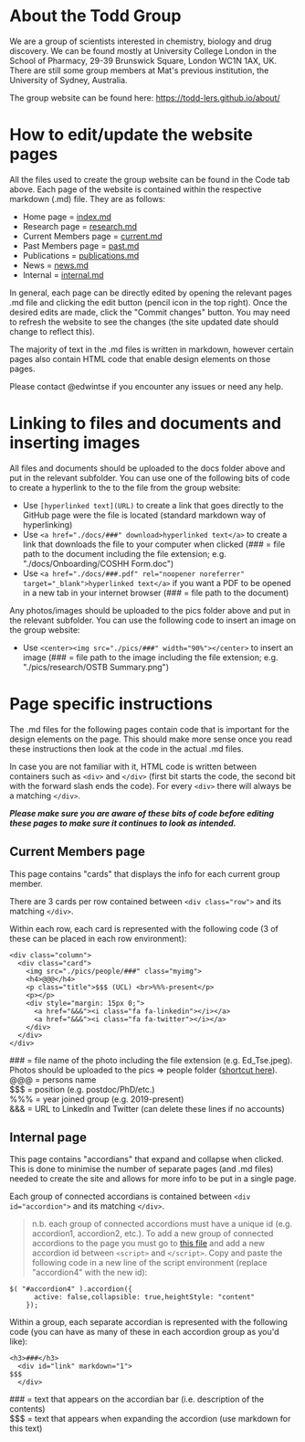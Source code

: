 # About the Todd Group
We are a group of scientists interested in chemistry, biology and drug discovery. We can be found mostly at University College London in the School of Pharmacy, 29-39 Brunswick Square, London WC1N 1AX, UK. There are still some group members at Mat's previous institution, the University of Sydney, Australia.

The group website can be found here: https://todd-lers.github.io/about/

# How to edit/update the website pages
All the files used to create the group website can be found in the Code tab above. Each page of the website is contained within the respective markdown (.md) file. They are as follows:
- Home page = [index.md](https://github.com/todd-lers/about/blob/master/index.md)
- Research page = [research.md](https://github.com/todd-lers/about/blob/master/research.md)
- Current Members page = [current.md](https://github.com/todd-lers/about/blob/master/current.md)
- Past Members page = [past.md](https://github.com/todd-lers/about/blob/master/past.md)
- Publications = [publications.md](https://github.com/todd-lers/about/blob/master/publications.md)
- News = [news.md](https://github.com/todd-lers/about/blob/master/news.md)
- Internal = [internal.md](https://github.com/todd-lers/about/blob/master/internal.md)

In general, each page can be directly edited by opening the relevant pages .md file and clicking the edit button (pencil icon in the top right). Once the desired edits are made, click the "Commit changes" button. You may need to refresh the website to see the changes (the site updated date should change to reflect this).

The majority of text in the .md files is written in markdown, however certain pages also contain HTML code that enable design elements on those pages.

Please contact @edwintse if you encounter any issues or need any help.

# Linking to files and documents and inserting images

All files and documents should be uploaded to the docs folder above and put in the relevant subfolder. You can use one of the following bits of code to create a hyperlink to the to the file from the group website:

- Use `[hyperlinked text](URL)` to create a link that goes directly to the GitHub page were the file is located (standard markdown way of hyperlinking)
- Use `<a href="./docs/###" download>hyperlinked text</a>` to create a link that downloads the file to your computer when clicked (### = file path to the document including the file extension; e.g. "./docs/Onboarding/COSHH Form.doc")
- Use `<a href="./docs/###.pdf" rel="noopener noreferrer" target="_blank">hyperlinked text</a>` if you want a PDF to be opened in a new tab in your internet browser (### = file path to the document)

Any photos/images should be uploaded to the pics folder above and put in the relevant subfolder. You can use the following code to insert an image on the group website:

- Use `<center><img src="./pics/###" width="90%"></center>` to insert an image (### = file path to the image including the file extension; e.g. "./pics/research/OSTB Summary.png")

# Page specific instructions
The .md files for the following pages contain code that is important for the design elements on the page. This should make more sense once you read these instructions then look at the code in the actual .md files.

In case you are not familiar with it, HTML code is written between containers such as `<div>` and `</div>` (first bit starts the code, the second bit with the forward slash ends the code). For every `<div>` there will always be a matching `</div>`.

_**Please make sure you are aware of these bits of code before editing these pages to make sure it continues to look as intended.**_

## Current Members page

This page contains "cards" that displays the info for each current group member.

There are 3 cards per row contained between `<div class="row">` and its matching `</div>`.

Within each row, each card is represented with the following code (3 of these can be placed in each row environment):

```
<div class="column">
  <div class="card">
    <img src="./pics/people/###" class="myimg">
    <h4>@@@</h4>
    <p class="title">$$$ (UCL) <br>%%%-present</p>
    <p></p>
    <div style="margin: 15px 0;">
      <a href="&&&"><i class="fa fa-linkedin"></i></a>
      <a href="&&&"><i class="fa fa-twitter"></i></a>
    </div>
  </div>
</div>
```
\### = file name of the photo including the file extension (e.g. Ed_Tse.jpeg). Photos should be uploaded to the pics => people folder ([shortcut here](https://github.com/todd-lers/about/tree/master/pics/people)).  
@@@ = persons name  
$$$ = position (e.g. postdoc/PhD/etc.)  
%%% = year joined group (e.g. 2019-present)  
&&& = URL to LinkedIn and Twitter (can delete these lines if no accounts)

## Internal page

This page contains "accordians" that expand and collapse when clicked. This is done to minimise the number of separate pages (and .md files) needed to create the site and allows for more info to be put in a single page.

Each group of connected accordians is contained between `<div id="accordion">` and its matching `</div>`.

> n.b. each group of connected accordions must have a unique id (e.g. accordion1, accordion2, etc.). To add a new group of connected accordions to the page you must go to [this file](https://github.com/todd-lers/about/blob/master/_layouts/collapsible.html) and add a new accordion id between `<script>` and `</script>`. Copy and paste the following code in a new line of the script environment (replace "accordion4" with the new id):

```
$( "#accordion4" ).accordion({
      active: false,collapsible: true,heightStyle: "content"
    });
```

Within a group, each separate accordian is represented with the following code (you can have as many of these in each accordion group as you'd like):

```
<h3>###</h3>
  <div id="link" markdown="1">
$$$
  </div>
```
\### = text that appears on the accordian bar (i.e. description of the contents)  
$$$ = text that appears when expanding the accordion (use markdown for this text)
